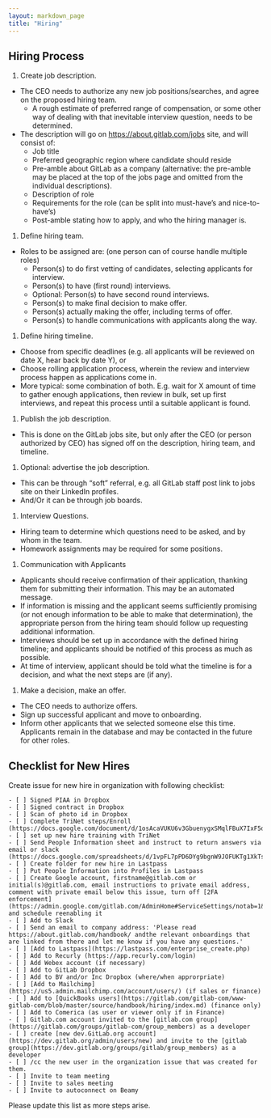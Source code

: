 ```yaml
---
layout: markdown_page
title: "Hiring"
---
```

## Hiring Process

1. Create job description. 
  * The CEO needs to authorize any new job positions/searches, and agree on the proposed hiring team.
      * A rough estimate of preferred range of compensation, or some other way of dealing with that inevitable interview question, needs to be determined.
  * The description will go on https://about.gitlab.com/jobs site, and will consist of:
      * Job title
      * Preferred geographic region where candidate should reside
      * Pre-amble about GitLab as a company (alternative: the pre-amble may be placed at the top of the jobs page and omitted from the individual descriptions).
      * Description of role
      * Requirements for the role (can be split into must-have’s and nice-to-have’s)
      * Post-amble stating how to apply, and who the hiring manager is.
1. Define hiring team.
  * Roles to be assigned are: (one person can of course handle multiple roles)
      * Person(s) to do first vetting of candidates, selecting applicants  for interview.
      * Person(s) to have (first round) interviews.
      * Optional: Person(s) to have second round interviews.
      * Person(s) to make final decision to make offer. 
      * Person(s) actually making the offer, including terms of offer.
      * Person(s) to handle communications with applicants along the way.
1. Define hiring timeline.
  * Choose from specific deadlines (e.g. all applicants will be reviewed on date X, hear back by date Y), or
  * Choose rolling application process, wherein the review and interview process  happen as applications come in.
  * More typical: some combination of both. E.g. wait for X amount of time to gather enough applications, then review in bulk, set up first interviews, and repeat this process until a suitable applicant is found.
1. Publish the job description.
  * This is done on the GitLab jobs site, but only after the CEO (or person authorized by CEO) has signed off on the description, hiring team, and timeline.
1. Optional: advertise the job description. 
  * This can be through “soft” referral, e.g. all GitLab staff post link to jobs site on their LinkedIn profiles. 
  * And/Or it can be through job boards.
1. Interview Questions.
  * Hiring team to determine which questions need to be asked, and by whom in the team. 
  * Homework assignments may be required for some positions.
1. Communication with Applicants
  * Applicants should receive confirmation of their application, thanking them for submitting their information. This may be an automated message.
  * If information is missing and the applicant seems sufficiently promising (or not enough information to be able to make that determination), the appropriate person from the hiring team should follow up requesting additional information.
  * Interviews should be set up in accordance with the defined hiring timeline; and applicants should be notified of this process as much as possible.
  * At time of interview, applicant should be told what the timeline is for a decision, and what the next steps are (if any).
1. Make a decision, make an offer.
  * The CEO needs to authorize offers.
  * Sign up successful applicant and move to onboarding.
  * Inform other applicants that we selected someone else this time. Applicants remain in the database and may be contacted in the future for other roles.


## Checklist for New Hires

Create issue for new hire in organization with following checklist:

```
- [ ] Signed PIAA in Dropbox
- [ ] Signed contract in Dropbox
- [ ] Scan of photo id in Dropbox
- [ ] Complete TriNet steps/Enroll (https://docs.google.com/document/d/1osAcaVUKU6v3GbuenygxSMqlFBuX7IxF5dI4AaxdeQc/edit#heading=h.8vrvk3l6lfzl)
- [ ] set up new hire training with TriNet
- [ ] Send People Information sheet and instruct to return answers via email or slack (https://docs.google.com/spreadsheets/d/1vpFL7pPD6DYg9bgnW9JOFUKTg1XkTs10yOOyB7KqWxM/edit#gid=0)
- [ ] Create folder for new hire in Lastpass
- [ ] Put People Information into Profiles in Lastpass
- [ ] Create Google account, firstname@gitlab.com or initial(s)@gitlab.com, email instructions to private email address, comment with private email below this issue, turn off [2FA enforcement](https://admin.google.com/gitlab.com/AdminHome#ServiceSettings/notab=1&service=securitysetting&subtab=org) and schedule reenabling it 
- [ ] Add to Slack
- [ ] Send an email to company address: 'Please read https://about.gitlab.com/handbook/ andthe relevant onboardings that are linked from there and let me know if you have any questions.'
- [ ] [Add to Lastpass](https://lastpass.com/enterprise_create.php)
- [ ] Add to Recurly (https://app.recurly.com/login)
- [ ] Add Webex account (if necessary)
- [ ] Add to GitLab Dropbox
- [ ] Add to BV and/or Inc Dropbox (where/when approrpriate)
- [ ] [Add to Mailchimp](https://us5.admin.mailchimp.com/account/users/) (if sales or finance)
- [ ] Add to [QuickBooks users](https://gitlab.com/gitlab-com/www-gitlab-com/blob/master/source/handbook/hiring/index.md) (finance only)
- [ ] Add to Comerica (as user or viewer only if in Finance)
- [ ] Gitlab.com account invited to the [gitlab.com group](https://gitlab.com/groups/gitlab-com/group_members) as a developer
- [ ] create [new dev.GitLab.org account](https://dev.gitlab.org/admin/users/new) and invite to the [gitlab group](https://dev.gitlab.org/groups/gitlab/group_members) as a developer
- [ ] /cc the new user in the organization issue that was created for them.
- [ ] Invite to team meeting
- [ ] Invite to sales meeting
- [ ] Invite to autoconnect on Beamy
```

Please update this list as more steps arise.